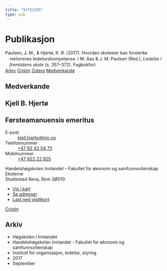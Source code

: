 ```yaml
---
title: "9J7I22Q5"
type: pub
---
```

<h1>Publikasjon</h1>
<article id="csl-bib-container-9J7I22Q5" class="csl-bib-container">
  <div class="csl-bib-body" style="line-height: 1.35; padding-left: 1em; text-indent:-1em;">
  <div class="csl-entry">Paulsen, J. M., &amp; Hjert&#xF8;, K. B. (2017). Hvordan skoleeier kan forsterke rektorenes ledelseskompetanse. I M. Aas &amp; J. M. Paulsen (Red.), <i>Ledelse i fremtidens skole</i> (s. 357&#x2013;372). Fagbokforl.</div>
</div>
  <div class="csl-bib-buttons">
    <a href="#taxonomy-article-9J7I22Q5" class="csl-bib-button">Arkiv</a>
    <a href alt="Cristin URL" class="csl-bib-button">Cristin</a>
    <a href alt="Zotero URL" class="csl-bib-button">Zotero</a>
    <a href="#contributors-article-9J7I22Q5" class="csl-bib-button">Medverkande</a>
  </div>
  <div id="csl-bib-meta-container-9J7I22Q5"></div>
</article>
<div id="csl-bib-meta-9J7I22Q5" class="csl-bib-meta">
  <article id="contributors-article-9J7I22Q5" class="contributors-article">
    <h1>Medverkande</h1>
    <div class="personas">
<div class="vrtx-hinn-person-card">
<div class="photo">
<i class="lar la-user-circle missing-person"></i>
</div>
<div class="info">
<hgroup><h1>Kjell B. Hjertø</h1>
<h2>Førsteamanuensis emeritus</h2>
</hgroup><dl>
<dt>E-post</dt>
<dd>
<a href="mailto:kjell.hjerto@inn.no">kjell.hjerto@inn.no</a>
</dd>
<dt>Telefonnummer</dt>
<dd><a href="tel:+4762430475">
+47 62 43 04 75
</a></dd>
<dt>Mobilnummer</dt>
<dd><a href="tel:+4792222925">
+47 922 22 925
</a></dd>
</dl>
<p>
Handelshøgskolen Innlandet – Fakultet for økonomi og samfunnsvitenskap<br>
Eksterne<br>
Studiested Rena,
Rom 3Ø010
</p>
<ul class="vrtx-hinn-links">
<li><a href="https://www.google.com/maps?q=61.13620,11.37454">Vis i kart</a></li>
<li><a href="https://www.inn.no/finn-en-ansatt/kjell-hjerto.html#vrtx-hinn-addresses">Se adresser</a></li>
<li><a href="https://www.inn.no/finn-en-ansatt/kjell-hjerto.html?vrtx=vcf">Last ned visittkort</a></li>
</ul>
</div>
</div>
<a href="https://app.cristin.no/persons/show.jsf?id=325053" alt="Cristin URL" class="personas-cristin">Cristin</a>
</div>
  </article>
  <article id="taxonomy-article-9J7I22Q5" class="taxonomy-article">
    <h1>Arkiv</h1>
    <ul>
      <li>Høgskolen i Innlandet</li>
      <li>Handelshøgskolen Innlandet - Fakultet for økonomi og samfunnsvitenskap</li>
      <li>Institutt for organisasjon, ledelse, styring</li>
      <li>2017</li>
      <li>September</li>
    </ul>
  </article>
</div>
